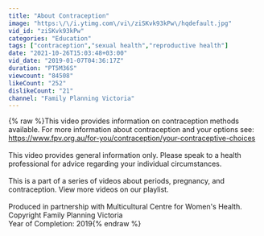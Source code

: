 ```yaml
---
title: "About Contraception"
image: "https:\/\/i.ytimg.com\/vi\/ziSKvk93kPw\/hqdefault.jpg"
vid_id: "ziSKvk93kPw"
categories: "Education"
tags: ["contraception","sexual health","reproductive health"]
date: "2021-10-26T15:03:48+03:00"
vid_date: "2019-01-07T04:36:17Z"
duration: "PT5M36S"
viewcount: "84508"
likeCount: "252"
dislikeCount: "21"
channel: "Family Planning Victoria"
---
```

{% raw %}This video provides information on contraception methods available. For more information about contraception and your options see: <a rel="nofollow" target="blank" href="https://www.fpv.org.au/for-you/contraception/your-contraceptive-choices">https://www.fpv.org.au/for-you/contraception/your-contraceptive-choices</a>  <br /><br />This video provides general information only. Please speak to a health professional for advice regarding your individual circumstances.<br /><br />This is a part of a series of videos about periods, pregnancy, and contraception. View more videos on our playlist.<br /><br />Produced in partnership with Multicultural Centre for Women's Health.<br />Copyright Family Planning Victoria<br />Year of Completion: 2019{% endraw %}
